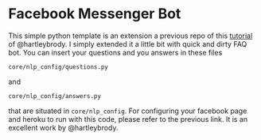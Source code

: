 # Facebook Messenger Bot

This simple python template is an extension a previous repo of this [tutorial](https://blog.hartleybrody.com/fb-messenger-bot/) of @hartleybrody.
I simply extended it a little bit with quick and dirty FAQ bot.
You can insert your questions and you answers in these files

```core/nlp_config/questions.py```

and

```core/nlp_config/answers.py```

that are situated in ```core/nlp_config```. For configuring your facebook page and heroku to run with this code, please refer to the previous link. It is an excellent work by
@hartleybrody.
